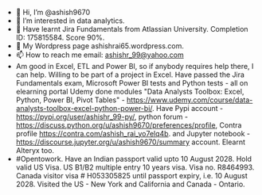 - 👋 Hi, I’m @ashish9670
- 👀 I’m interested in data analytics.
- 🌱 Have learnt Jira Fundamentals from Atlassian University. Completion ID: 175815584. Score 90%.
- 💞️ My Wordpress page ashishrai65.wordpress.com.
- 📫 How to reach me email: ashishr_99@yahoo.com
- Am good in Excel, ETL and Power BI, so if anybody requires help there, I can help. Willing to be part of a project in Excel. Have passed the Jira Fundamentals exam, Microsoft Power BI tests and Python tests - all on elearning portal Udemy done modules "Data Analysts Toolbox: Excel, Python, Power BI, Pivot Tables" - https://www.udemy.com/course/data-analysts-toolbox-excel-python-power-bi/. Have Pypi account - https://pypi.org/user/ashishr_99-py/, python forum - https://discuss.python.org/u/ashish9670/preferences/profile, Contra profile https://contra.com/ashish_rai_yo7elq4b.  and Jupyter notebook - https://discourse.jupyter.org/u/ashish9670/summary account. Elearnt Alteryx too.
- #Opentowork. Have an Indian passport valid upto 10 August 2028. Hold valid US Visa. US B1/B2 multiple entry 10 years visa. Visa no. R8464993. Canada visitor visa # H053305825 until passport expiry, i.e. 10 August 2028. Visited the US - New York and California and Canada - Ontario.
<!---
ashish9670/ashish9670 is a ✨ special ✨ repository because its `README.md` (this file) appears on your GitHub profile.
You can click the Preview link to take a look at your changes.
--->
